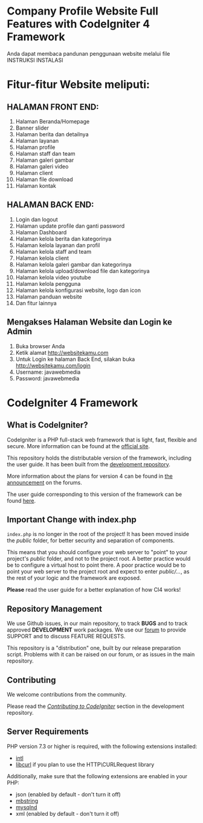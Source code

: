 # Company Profile Website Full Features with CodeIgniter 4 Framework
Anda dapat membaca pandunan penggunaan website melalui file INSTRUKSI INSTALASI

# Fitur-fitur Website meliputi:

## HALAMAN FRONT END:

1. Halaman Beranda/Homepage
2. Banner slider
3. Halaman berita dan detailnya
4. Halaman layanan
5. Halaman profile
6. Halaman staff dan team
7. Halaman galeri gambar
8. Halaman galeri video
9. Halaman client
10. Halaman file download
11. Halaman kontak

## HALAMAN BACK END:
1. Login dan logout
2. Halaman update profile dan ganti password
3. Halaman Dashboard
4. Halaman kelola berita dan kategorinya
5. Halaman kelola layanan dan profil
6. Halaman kelola staff and team
7. Halaman kelola client
8. Halaman kelola galeri gambar dan kategorinya
9. Halaman kelola upload/download file dan kategorinya
10. Halaman kelola video youtube
11. Halaman kelola pengguna
12. Halaman kelola konfigurasi website, logo dan icon
13. Halaman panduan website
14. Dan fitur lainnya

## Mengakses Halaman Website dan Login ke Admin
1. Buka browser Anda
2. Ketik alamat http://websitekamu.com
3. Untuk Login ke halaman Back End, silakan buka http://websitekamu.com/login
4. Username: javawebmedia
5. Password: javawebmedia

# CodeIgniter 4 Framework

## What is CodeIgniter?

CodeIgniter is a PHP full-stack web framework that is light, fast, flexible and secure.
More information can be found at the [official site](http://codeigniter.com).

This repository holds the distributable version of the framework,
including the user guide. It has been built from the
[development repository](https://github.com/codeigniter4/CodeIgniter4).

More information about the plans for version 4 can be found in [the announcement](http://forum.codeigniter.com/thread-62615.html) on the forums.

The user guide corresponding to this version of the framework can be found
[here](https://codeigniter4.github.io/userguide/).


## Important Change with index.php

`index.php` is no longer in the root of the project! It has been moved inside the *public* folder,
for better security and separation of components.

This means that you should configure your web server to "point" to your project's *public* folder, and
not to the project root. A better practice would be to configure a virtual host to point there. A poor practice would be to point your web server to the project root and expect to enter *public/...*, as the rest of your logic and the
framework are exposed.

**Please** read the user guide for a better explanation of how CI4 works!

## Repository Management

We use Github issues, in our main repository, to track **BUGS** and to track approved **DEVELOPMENT** work packages.
We use our [forum](http://forum.codeigniter.com) to provide SUPPORT and to discuss
FEATURE REQUESTS.

This repository is a "distribution" one, built by our release preparation script.
Problems with it can be raised on our forum, or as issues in the main repository.

## Contributing

We welcome contributions from the community.

Please read the [*Contributing to CodeIgniter*](https://github.com/codeigniter4/CodeIgniter4/blob/develop/contributing.md) section in the development repository.

## Server Requirements

PHP version 7.3 or higher is required, with the following extensions installed:

- [intl](http://php.net/manual/en/intl.requirements.php)
- [libcurl](http://php.net/manual/en/curl.requirements.php) if you plan to use the HTTP\CURLRequest library

Additionally, make sure that the following extensions are enabled in your PHP:

- json (enabled by default - don't turn it off)
- [mbstring](http://php.net/manual/en/mbstring.installation.php)
- [mysqlnd](http://php.net/manual/en/mysqlnd.install.php)
- xml (enabled by default - don't turn it off)
